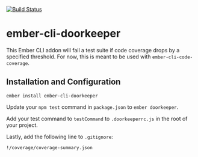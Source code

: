 [![Build Status](https://travis-ci.org/skaterdav85/ember-cli-doorkeeper.svg?branch=master)](https://travis-ci.org/skaterdav85/ember-cli-doorkeeper)

# ember-cli-doorkeeper

This Ember CLI addon will fail a test suite if code coverage drops by a specified threshold. For now, this is meant to be used with `ember-cli-code-coverage`.

## Installation and Configuration

```
ember install ember-cli-doorkeeper
```

Update your `npm test` command in `package.json` to `ember doorkeeper`.

Add your test command to `testCommand` to `.doorkeeperrc.js` in the root of your project.

Lastly, add the following line to `.gitignore`:

```
!/coverage/coverage-summary.json
```
